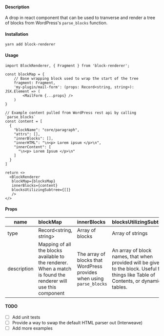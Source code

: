 #### Description
A drop in react component that can be used to tranverse and render a tree of blocks from WordPress's `parse_blocks` function.


#### Installation
`yarn add block-renderer`


#### Usage
```
import BlockRenderer, { Fragment } from 'block-renderer';

const blockMap = {
    // Base wrapping block used to wrap the start of the tree
    fragment: Fragment,
    'my-plugin/mail-form': (props: Record<string, string>): JSX.Element => (
        <MailForm {...props} />
    )
}

// Example content pulled from WordPress rest api by calling `parse_blocks`
const content = [
  {
    "blockName": "core/paragraph",
    "attrs": [],
    "innerBlocks": [],
    "innerHTML": "\n<p> Lorem ipsum </p>\n",
    "innerContent": [
      "\n<p> Lorem Ipsum </p>\n"
    ]
  }
]

return <>
  <BlockRenderer
   blockMap={blocksMap}
   innerBlocks={content}
   blocksUtilizingSubtree={[]}
   />
</>

```


#### Props

|name | blockMap | innerBlocks |  blocksUtilizingSubtree |
|---|:---|:---|:---|
| type  | Record<string, string>  | Array of blocks  | Array of strings  |
| description  | Mapping of all the blocks available to the renderer. When a match is found the renderer will use this component  | The array of blocks that WordPress provides when using `parse_blocks`   | An array of block names, that when provided will be given to the block. Useful for things like Table of Contents, or dynamic tables.        |


#### TODO
- [ ] Add unit tests
- [ ] Provide a way to swap the default HTML parser out (Interweave)
- [ ] Add more examples